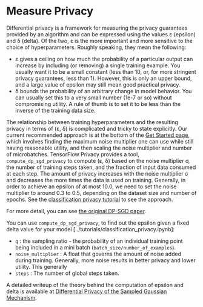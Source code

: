 # Measure Privacy

Differential privacy is a framework for measuring the privacy guarantees
provided by an algorithm and can be expressed using the values ε (epsilon) and δ
(delta). Of the two, ε is the more important and more sensitive to the choice of
hyperparameters. Roughly speaking, they mean the following:

*   ε gives a ceiling on how much the probability of a particular output can
    increase by including (or removing) a single training example. You usually
    want it to be a small constant (less than 10, or, for more stringent privacy
    guarantees, less than 1). However, this is only an upper bound, and a large
    value of epsilon may still mean good practical privacy.
*   δ bounds the probability of an arbitrary change in model behavior. You can
    usually set this to a very small number (1e-7 or so) without compromising
    utility. A rule of thumb is to set it to be less than the inverse of the
    training data size.

The relationship between training hyperparameters and the resulting privacy in
terms of (ε, δ) is complicated and tricky to state explicitly. Our current
recommended approach is at the bottom of the [Get Started page](get_started.md),
which involves finding the maximum noise multiplier one can use while still
having reasonable utility, and then scaling the noise multiplier and number of
microbatches. TensorFlow Privacy provides a tool, `compute_dp_sgd_privacy` to
compute (ε, δ) based on the noise multiplier σ, the number of training steps
taken, and the fraction of input data consumed at each step. The amount of
privacy increases with the noise multiplier σ and decreases the more times the
data is used on training. Generally, in order to achieve an epsilon of at most
10.0, we need to set the noise multiplier to around 0.3 to 0.5, depending on the
dataset size and number of epochs. See the
[classification privacy tutorial](../tutorials/classification_privacy.ipynb) to
see the approach.

For more detail, you can see
[the original DP-SGD paper](https://arxiv.org/pdf/1607.00133.pdf).

You can use `compute_dp_sgd_privacy`, to find out the epsilon given a fixed
delta value for your model [../tutorials/classification_privacy.ipynb]:

*   `q` : the sampling ratio - the probability of an individual training point
    being included in a mini batch (`batch_size/number_of_examples`).
*   `noise_multiplier` : A float that governs the amount of noise added during
    training. Generally, more noise results in better privacy and lower utility.
    This generally
*   `steps` : The number of global steps taken.

A detailed writeup of the theory behind the computation of epsilon and delta is
available at
[Differential Privacy of the Sampled Gaussian Mechanism](https://arxiv.org/abs/1908.10530).
